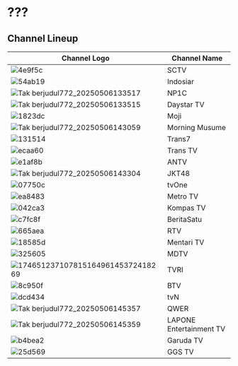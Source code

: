 # ???
## Channel Lineup
Channel Logo | Channel Name
-- | --
![4e9f5c](https://github.com/user-attachments/assets/160b7760-bb1f-4bc2-b700-8d99acbc2740) | SCTV
![54ab19](https://github.com/user-attachments/assets/95f84922-474d-4631-85e5-aee2f5074485) | Indosiar
![Tak berjudul772_20250506133517](https://github.com/user-attachments/assets/9a566078-1ba6-4e8b-8475-0714a7dce64b) | NP1C
![Tak berjudul772_20250506133515](https://github.com/user-attachments/assets/8652c824-882d-4989-8d75-452c1a3002cc) | Daystar TV
![1823dc](https://github.com/user-attachments/assets/455326fe-d4b9-4748-8824-327714011391) | Moji
![Tak berjudul772_20250506143059](https://github.com/user-attachments/assets/07812576-3f87-4570-af12-565756b7d4e3) | Morning Musume
![131514](https://github.com/user-attachments/assets/4359dd66-a37f-496f-9b3a-f474f74f79de) | Trans7
![ecaa60](https://github.com/user-attachments/assets/e961c19a-0edc-4c71-9e3c-ebd9c7b48626) | Trans TV
![e1af8b](https://github.com/user-attachments/assets/dfe4eb45-4cd5-4e00-a3bd-989f7142bf16) | ANTV
![Tak berjudul772_20250506143304](https://github.com/user-attachments/assets/2d9ed300-63ca-4ee4-95d5-791622f486e3) | JKT48
![07750c](https://github.com/user-attachments/assets/a80a1c97-925c-4e68-a707-f2cbd3919c47) | tvOne
![ea8483](https://github.com/user-attachments/assets/b7a74199-e6d3-4164-8c35-25234ce699e4) | Metro TV
![042ca3](https://github.com/user-attachments/assets/cec7b169-d287-4c3b-a30c-3337a3e87bdf) | Kompas TV
![c7fc8f](https://github.com/user-attachments/assets/f666f6ea-ec53-43f1-93f8-95b98ec4932f) | BeritaSatu
![665aea](https://github.com/user-attachments/assets/61e8191d-7f14-4eb3-9c5b-3142040f8382) | RTV
![18585d](https://github.com/user-attachments/assets/5d8a2913-76b0-4dd3-ae25-987b30078caf) | Mentari TV
![325605](https://github.com/user-attachments/assets/c1c52f3c-dd06-400b-85d4-f78c81935a10) | MDTV
![17465123710781516496145372418269](https://thumbor.prod.vidiocdn.com/F6W__Y0wn_7mFW0cOuz7mi7qjWU=/230x230/filters:quality(70)/vidio-web-prod-livestreaming/uploads/livestreaming/square_image/6441/528cc9.png) | TVRI
![8c950f](https://github.com/user-attachments/assets/f0b39e3c-a63c-438f-bf2b-94967e8ff1e7) | BTV
![dcd434](https://github.com/user-attachments/assets/52e52eb7-6560-4a7d-8a37-d2fd4b798dfc) | tvN
![Tak berjudul772_20250506145357](https://github.com/user-attachments/assets/62b8dd86-369c-4ba2-ae03-ebcbab21375e) | QWER
![Tak berjudul772_20250506145359](https://github.com/user-attachments/assets/a4dc9778-dbd5-4336-86a8-4a9baa1a3ada) | LAPONE Entertainment TV
![b4bea2](https://github.com/user-attachments/assets/109b5a3d-0525-461e-86f9-1000f8780f4b) | Garuda TV
![25d569](https://github.com/user-attachments/assets/2a06dd17-d906-4287-aac6-24b2aa11d54e) | GGS TV
